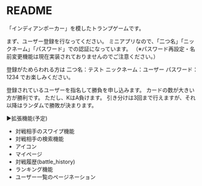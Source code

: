 # README

「インディアンポーカー」を模したトランプゲームです。

まず、ユーザー登録を行なってください。
ミニアプリなので、「二つ名」「ニックネーム」「パスワード」での認証になっています。
（※パスワード再設定・名前変更機能は現在実装されておりませんのでご注意ください。）

登録がためらわれる方は
二つ名：テスト
ニックネーム：ユーザー
パスワード：1234
でお楽しみください。

登録されているユーザーを指名して勝負を申し込みます。
カードの数が大きい方が勝利です。
ただし、KはA負けます。
引き分けは3回まで行えますが、それ以降はランダムで勝敗が決まります。

▶︎拡張機能(予定)
- 対戦相手のスワイプ機能
- 対戦相手の検索機能
- アイコン
- マイページ
- 対戦履歴(battle_history)
- ランキング機能
- ユーザー一覧のページネーション